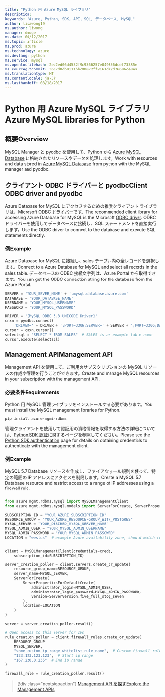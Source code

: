 ```yaml
---
title: "Python 用 Azure MySQL ライブラリ"
description: 
keywords: "Azure, Python, SDK, API, SQL, データベース, MySQL"
author: lisawong19
ms.author: liwong
manager: douge
ms.date: 06/12/2017
ms.topic: article
ms.prod: azure
ms.technology: azure
ms.devlang: python
ms.service: mysql
ms.openlocfilehash: 2ea2ed06d4532f9c9366257e049856dcef73385e
ms.sourcegitcommit: 3617d0db0111bbc00072ff8161de2d76606ce0ea
ms.translationtype: HT
ms.contentlocale: ja-JP
ms.lasthandoff: 08/18/2017
---
```

# <a name="azure-mysql-libraries-for-python"></a><span data-ttu-id="4d6c1-103">Python 用 Azure MySQL ライブラリ</span><span class="sxs-lookup"><span data-stu-id="4d6c1-103">Azure MySQL libraries for Python</span></span> 

## <a name="overview"></a><span data-ttu-id="4d6c1-104">概要</span><span class="sxs-lookup"><span data-stu-id="4d6c1-104">Overview</span></span>

<span data-ttu-id="4d6c1-105">MySQL Manager と pyodbc を使用して、Python から [Azure MySQL Database](/azure/mysql/overview) に格納されたリソースやデータを処理します。</span><span class="sxs-lookup"><span data-stu-id="4d6c1-105">Work with resources and data stored in [Azure MySQL Database](/azure/mysql/overview) from python with the MySQL manager and pyodbc.</span></span>

## <a name="client-odbc-driver-and-pyodbc"></a><span data-ttu-id="4d6c1-106">クライアント ODBC ドライバーと pyodbc</span><span class="sxs-lookup"><span data-stu-id="4d6c1-106">Client ODBC driver and pyodbc</span></span>

<span data-ttu-id="4d6c1-107">Azure Database for MySQL にアクセスするための推奨クライアント ライブラリは、Microsoft [ODBC ドライバー](/azure/sql-database/sql-database-connect-query-python#install-the-python-and-database-communication-libraries)です。</span><span class="sxs-lookup"><span data-stu-id="4d6c1-107">The recommended client library for accessing Azure Database for MySQL is the Microsoft [ODBC driver](/azure/sql-database/sql-database-connect-query-python#install-the-python-and-database-communication-libraries).</span></span> <span data-ttu-id="4d6c1-108">ODBC ドライバーを使用してデータベースに接続し、SQL ステートメントを直接実行します。</span><span class="sxs-lookup"><span data-stu-id="4d6c1-108">Use the ODBC driver to connect to the database and execute SQL statements directly.</span></span>

### <a name="example"></a><span data-ttu-id="4d6c1-109">例</span><span class="sxs-lookup"><span data-stu-id="4d6c1-109">Example</span></span>

<span data-ttu-id="4d6c1-110">Azure Database for MySQL に接続し、sales テーブル内の全レコードを選択します。</span><span class="sxs-lookup"><span data-stu-id="4d6c1-110">Connect to a Azure Database for MySQL and select all records in the sales table.</span></span> <span data-ttu-id="4d6c1-111">データベースの ODBC 接続文字列は、Azure Portal から取得できます。</span><span class="sxs-lookup"><span data-stu-id="4d6c1-111">You can get the ODBC connection string for the database from the Azure Portal.</span></span>

```python
SERVER = 'YOUR_SEVER_NAME' + '.mysql.database.azure.com'
DATABASE = 'YOUR_DATABASE_NAME'
USERNAME = 'YOUR_MYSQL_USERNAME'
PASSWORD = 'YOUR_MYSQL_PASSWORD'

DRIVER = '{MySQL ODBC 5.3 UNICODE Driver}'
cnxn = pyodbc.connect(
    'DRIVER=' + DRIVER + ';PORT=3306;SERVER=' + SERVER + ';PORT=3306;DATABASE=' + DATABASE + ';UID=' + USERNAME + ';PWD=' + PASSWORD)
cursor = cnxn.cursor()
selectsql = "SELECT * FROM SALES"  # SALES is an example table name
cursor.execute(selectsql)
```

## <a name="management-api"></a><span data-ttu-id="4d6c1-112">Management API</span><span class="sxs-lookup"><span data-stu-id="4d6c1-112">Management API</span></span>

<span data-ttu-id="4d6c1-113">Management API を使用して、ご利用のサブスクリプションの MySQL リソースの作成や管理を行うことができます。</span><span class="sxs-lookup"><span data-stu-id="4d6c1-113">Create and manage MySQL resources in your subscription with the management API.</span></span>

### <a name="requirements"></a><span data-ttu-id="4d6c1-114">必要条件</span><span class="sxs-lookup"><span data-stu-id="4d6c1-114">Requirements</span></span>
<span data-ttu-id="4d6c1-115">Python 用 MySQL 管理ライブラリをインストールする必要があります。</span><span class="sxs-lookup"><span data-stu-id="4d6c1-115">You must install the MySQL management libraries for Python.</span></span>
```bash
pip install azure-mgmt-rdbms
```

<span data-ttu-id="4d6c1-116">管理クライアントを使用して認証用の資格情報を取得する方法の詳細については、[Python SDK 認証](https://docs.microsoft.com/python/azure/python-sdk-azure-authenticate)に関するページを参照してください。</span><span class="sxs-lookup"><span data-stu-id="4d6c1-116">Please see the [Python SDK authentication](https://docs.microsoft.com/python/azure/python-sdk-azure-authenticate) page for details on obtaining credentials to authenticate with the management client.</span></span>

### <a name="example"></a><span data-ttu-id="4d6c1-117">例</span><span class="sxs-lookup"><span data-stu-id="4d6c1-117">Example</span></span>

<span data-ttu-id="4d6c1-118">MySQL 5.7 Database リソースを作成し、ファイアウォール規則を使って、特定の範囲の IP アドレスにアクセスを制限します。</span><span class="sxs-lookup"><span data-stu-id="4d6c1-118">Create a MySQL 5.7 Database resource and restrict access to a range of IP addresses using a firewall rule.</span></span>

```python

from azure.mgmt.rdbms.mysql import MySQLManagementClient
from azure.mgmt.rdbms.mysql.models import ServerForCreate, ServerPropertiesForDefaultCreate, ServerVersion

SUBSCRIPTION_ID = "YOUR_AZURE_SUBSCRIPTION_ID"
RESOURCE_GROUP = "YOUR_AZURE_RESOURCE-GROUP_WITH_POSTGRES"
MYSQL_SERVER = "YOUR_DESIRED_MYSQL_SERVER_NAME"
MYSQL_ADMIN_USER = "YOUR_MYSQL_ADMIN_USERNAME"
MYSQL_ADMIN_PASSWORD = "YOUR_MYSQL_ADMIN_PASSOWRD"
LOCATION = "westus"  # example Azure availability zone, should match resource group


client = MySQLManagementClient(credentials=creds,
    subscription_id=SUBSCRIPTION_ID)

server_creation_poller = client.servers.create_or_update(
    resource_group_name=RESOURCE_GROUP,
    server_name=MYSQL_SERVER,
    ServerForCreate(
        ServerPropertiesForDefaultCreate(
            administrator_login=MYSQL_ADMIN_USER,
            administrator_login_password=MYSQL_ADMIN_PASSWORD,
            version=ServerVersion.five_full_stop_seven
        ),
        location=LOCATION
    )
)

server = server_creation_poller.result()

# Open access to this server for IPs
rule_creation_poller = client.firewall_rules.create_or_update(
    RESOURCE_GROUP
    MYSQL_SERVER,
    "some_custom_ip_range_whitelist_rule_name",  # Custom firewall rule name
    "123.123.123.123",  # Start ip range
    "167.220.0.235"  # End ip range
)

firewall_rule = rule_creation_poller.result()
```

> [!div class="nextstepaction"]
> [<span data-ttu-id="4d6c1-119">Management API を探す</span><span class="sxs-lookup"><span data-stu-id="4d6c1-119">Explore the Management APIs</span></span>](/python/api/overview/azure/mysql/managementlibrary)
